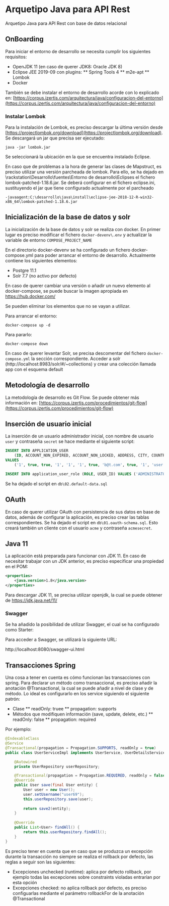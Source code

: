 # Arquetipo Java para API Rest

Arquetipo Java para API Rest con base de datos relacional

## OnBoarding

Para iniciar el entorno de desarrollo se necesita cumplir los siguientes requisitos:

* OpenJDK 11 (en caso de querer JDK8: Oracle JDK 8)
* Eclipse JEE 2019-09 con plugins:
** Spring Tools 4
** m2e-apt
** Lombok
* Docker

También se debe instalar el entorno de desarrollo acorde con lo explicado en: [https://corpus.izertis.com/arquitectura/java/configuracion-del-entorno](https://corpus.izertis.com/arquitectura/java/configuracion-del-entorno)


### Instalar Lombok

Para la instalación de Lombok, es preciso descargar la última versión desde [https://projectlombok.org/download](https://projectlombok.org/download). Se descargará un jar que precisa ser ejecutado:

	java -jar lombok.jar

Se seleccionará la ubicación en la que se encuentra instalado Eclipse.

En caso que de problemas a la hora de generar las clases de Mapstruct, es preciso utilizar una versión parcheada de lombok. Para ello, se ha dejado en \\rackstation\Desarrollo\fuentes\Entorno de desarrollo\Eclipses el fichero lombok-patched-1.18.6.jar. Se deberá configurar en el fichero eclipse.ini, sustituyendo el jar que tiene configurado actualmente por el parcheado

```
-javaagent:C:\desarrollo\java\install\eclipse-jee-2018-12-R-win32-x86_64\lombok-patched-1.18.6.jar
```

## Inicialización de la base de datos y solr

La inicialización de la base de datos y solr se realiza con docker. En primer lugar es preciso modificar el fichero ```docker-devenv\.env``` y actualizar la variable de entorno ```COMPOSE_PROJECT_NAME```

En el directorio docker-devenv se ha configurado un fichero docker-compose.yml para poder arrancar el entorno de desarrollo. Actualmente contiene los siguientes elementos:

* Postgre 11.1
* Solr 7.7 (no activo por defecto)

En caso de querer cambiar una versión o añadir un nuevo elemento al docker-compose, se puede buscar la imagen apropiada en https://hub.docker.com/

Se pueden eliminar los elementos que no se vayan a utilizar.

Para arrancar el entorno:

	docker-compose up -d

Para pararlo:

	docker-compose down

En caso de querer levantar Solr, se precisa descomentar del fichero ```docker-compose.yml``` la sección correspondiente. Acceder a solr (http://localhost:8983/solr/#/~collections) y crear una colección llamada app con el esquema default

## Metodología de desarrollo

La metodología de desarrollo es Git Flow. Se puede obtener más información en: [https://corpus.izertis.com/procedimientos/git-flow](https://corpus.izertis.com/procedimientos/git-flow)

## Inserción de usuario inicial

La inserción de un usuario administrador inicial, con nombre de usuario ```user``` y contraseña ```secret``` se hace mediante el siguiente script:

```sql
INSERT INTO APPLICATION_USER 
	(ID, ACCOUNT_NON_EXPIRED, ACCOUNT_NON_LOCKED, ADDRESS, CITY, COUNTRY, CREDENTIALS_NON_EXPIRED, EMAIL, ENABLED, LANGUAGE, NAME, PASSWORD, PASSWORD_RECOVERY_HASH, USERNAME, VERSION) 
VALUES 
	('1', true, true, '1', '1', '1', true, 'b@t.com', true, '1', 'user', '{bcrypt}$2a$10$08d0l3aRNN.DQ/CgHFmZNOUmpaWSjWsTRzN/Dcd.1WEhpQ13CEDxK', 'secret', 'user', 1);

INSERT INTO application_user_role (ROLE, USER_ID) VALUES ('ADMINISTRATOR', '1');
```

Se ha dejado el script en ```db\02.default-data.sql```

## OAuth

En caso de querer utilizar OAuth con persistencia de sus datos en base de datos, además de configurar la aplicación, es preciso crear las tablas correspondientes. Se ha dejado el script en ```db\01.oauth-schema.sql```. Esto creará también un cliente con el usuario ```acme``` y contraseña ```acmesecret```.

## Java 11

La aplicación está preparada para funcionar con JDK 11. En caso de necesitar trabajar con un JDK anterior, es preciso especificar una propiedad en el POM:

```xml
<properties>
	<java.version>1.8</java.version>
</properties>
```

Para descargar JDK 11, se precisa utilizar openjdk, la cual se puede obtener de https://jdk.java.net/11/

### Swagger

Se ha añadido la posibilidad de utilizar Swagger, el cual se ha configurado como Starter:

Para acceder a Swagger, se utilizará la siguiente URL:

http://localhost:8080/swagger-ui.html

## Transacciones Spring

Una cosa a tener en cuenta es cómo funcionan las transacciones con spring. Para declarar un método como transaccional, es preciso añadir la anotación @Transactional, la cual se puede añadir a nivel de clase y de método. Lo ideal es configurarlo en los service siguiendo el siguiente patrón:

* Clase
** readOnly: truee
** propagation: supports
* Métodos que modifiquen información (save, update, delete, etc.)
** readOnly: false
** propagation: required

Por ejemplo:

```java
@IndexableClass
@Service
@Transactional(propagation = Propagation.SUPPORTS, readOnly = true)
public class UserServiceImpl implements UserService, UserDetailsService {

    @Autowired
    private UserRepository userRepository;

    @Transactional(propagation = Propagation.REQUIRED, readOnly = false)
    @Override
    public User save(final User entity) {
        User user = new User();
        user.setUsername("user69");
        this.userRepository.save(user);
        
        return save2(entity);
    }
    
    @Override
    public List<User> findAll() {
        return this.userRepository.findAll();
    }
}
```

Es preciso tener en cuenta que en caso que se produzca un excepción durante la transacción no siempre se realiza el rollback por defecto, las reglas a seguir son las siguientes:

* Excepciones unchecked (runtime): aplica por defecto rollback, por ejemplo todas las excepciones sobre constraints violadas entrarían por esta opción
* Excepciones checked: no aplica rollback por defecto, es preciso configuarlas mediante el parámetro rollbackFor de la anotación @Transactional
 
